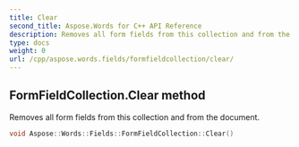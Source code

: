 ```yaml
---
title: Clear
second_title: Aspose.Words for C++ API Reference
description: Removes all form fields from this collection and from the document. 
type: docs
weight: 0
url: /cpp/aspose.words.fields/formfieldcollection/clear/
---
```

## FormFieldCollection.Clear method


Removes all form fields from this collection and from the document.

```cpp
void Aspose::Words::Fields::FormFieldCollection::Clear()
```

